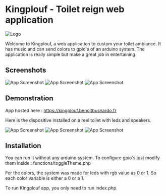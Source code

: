 #  Kingplouf - Toilet reign web application

![Logo](https://benoitbusnardo.fr/assets/images/projects/bonus/kingplouf/logo.png)


Welcome to Kingplouf, a web application to custom your toilet ambiance. It has music and can send colors to gpio's of an arduino system. The application is really simple but make a great job in entertaining. 


## Screenshots

![App Screenshot](https://benoitbusnardo.fr/assets/images/projects/bonus/kingplouf/screen.png)
![App Screenshot](https://benoitbusnardo.fr/assets/images/projects/bonus/kingplouf/screen2.png)
![App Screenshot](https://benoitbusnardo.fr/assets/images/projects/bonus/kingplouf/screen3.png)

## Demonstration

App hosted here : https://kingplouf.benoitbusnardo.fr

Here is the dispositive installed on a reel toilet with leds and speakers.

![App Screenshot](https://benoitbusnardo.fr/assets/images/projects/bonus/kingplouf/demo.png)
![App Screenshot](https://benoitbusnardo.fr/assets/images/projects/bonus/kingplouf/demo2.png)
![App Screenshot](https://benoitbusnardo.fr/assets/images/projects/bonus/kingplouf/demo3.png)


## Installation

You can run it without any arduino system. To configure gpio's just modify them inside :
functions/toggleTheme.php

For the colors, the system was made for leds with rgb value as 0 or 1. So each color variable is either a 0 or a 1.

To run Kingplouf app, you only need to run index.php.
